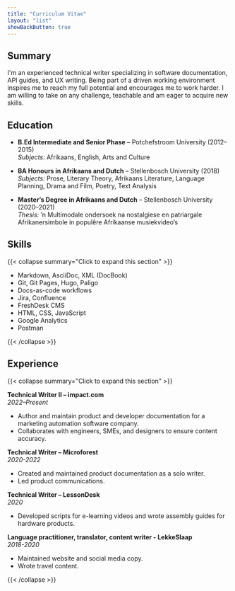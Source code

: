 ```yaml
---
title: "Curriculum Vitae"
layout: "list"
showBackButton: true
---
```


## Summary

I'm an experienced technical writer specializing in software documentation, API guides, and UX writing. Being part of a driven working environment inspires me to reach my full potential and encourages me to work harder. I am willing to take on any challenge, teachable and am eager to acquire new skills.

## Education

- **B.Ed Intermediate and Senior Phase** – Potchefstroom University (2012–2015)  
  *Subjects:* Afrikaans, English, Arts and Culture

- **BA Honours in Afrikaans and Dutch** – Stellenbosch University (2018)  
  *Subjects:* Prose, Literary Theory, Afrikaans Literature, Language Planning, Drama and Film, Poetry, Text Analysis

- **Master’s Degree in Afrikaans and Dutch** – Stellenbosch University (2020–2021)  
  *Thesis:* ’n Multimodale ondersoek na nostalgiese en patriargale Afrikanersimbole in populêre Afrikaanse musiekvideo’s

## Skills

{{< collapse summary="Click to expand this section" >}}

- Markdown, AsciiDoc, XML (DocBook)
- Git, Git Pages, Hugo, Paligo
- Docs-as-code workflows
- Jira, Confluence
- FreshDesk CMS
- HTML, CSS, JavaScript
- Google Analytics
- Postman

{{< /collapse >}}

## Experience

{{< collapse summary="Click to expand this section" >}}

**Technical Writer II – impact.com**  
*2022–Present*  
- Author and maintain product and developer documentation for a marketing automation software company.
- Collaborates with engineers, SMEs, and designers to ensure content accuracy.

**Technical Writer – Microforest**  
*2020-2022*  
- Created and maintained product documentation as a solo writer. 
- Led product communications.

**Technical Writer – LessonDesk**  
*2020*  
- Developed scripts for e-learning videos and wrote assembly guides for hardware products.

**Language  practitioner, translator, content writer - LekkeSlaap**  
*2018-2020*  
- Maintained website and social media copy.
- Wrote travel content.

{{< /collapse >}}